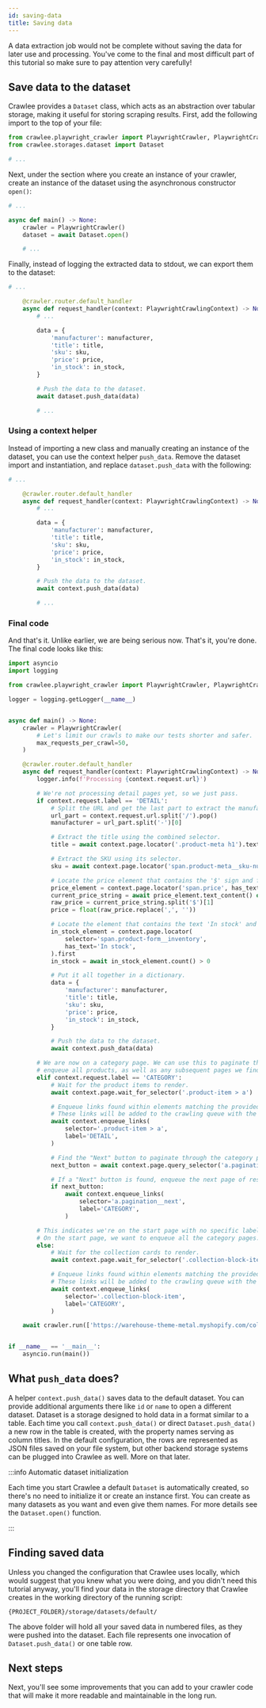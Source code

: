 ```yaml
---
id: saving-data
title: Saving data
---
```


A data extraction job would not be complete without saving the data for later use and processing. You've come to the final and most difficult part of this tutorial so make sure to pay attention very carefully!

## Save data to the dataset

Crawlee provides a `Dataset` class, which acts as an abstraction over tabular storage, making it useful for storing scraping results. First, add the following import to the top of your file:

```python
from crawlee.playwright_crawler import PlaywrightCrawler, PlaywrightCrawlingContext
from crawlee.storages.dataset import Dataset

# ...
```

Next, under the section where you create an instance of your crawler, create an instance of the dataset using the asynchronous constructor `open()`:

```python
# ...

async def main() -> None:
    crawler = PlaywrightCrawler()
    dataset = await Dataset.open()

    # ...
```

Finally, instead of logging the extracted data to stdout, we can export them to the dataset:

```python
# ...

    @crawler.router.default_handler
    async def request_handler(context: PlaywrightCrawlingContext) -> None:
        # ...

        data = {
            'manufacturer': manufacturer,
            'title': title,
            'sku': sku,
            'price': price,
            'in_stock': in_stock,
        }

        # Push the data to the dataset.
        await dataset.push_data(data)

        # ...
```

### Using a context helper

Instead of importing a new class and manually creating an instance of the dataset, you can use the context helper `push_data`. Remove the dataset import and instantiation, and replace `dataset.push_data` with the following:

```python
# ...

    @crawler.router.default_handler
    async def request_handler(context: PlaywrightCrawlingContext) -> None:
        # ...

        data = {
            'manufacturer': manufacturer,
            'title': title,
            'sku': sku,
            'price': price,
            'in_stock': in_stock,
        }

        # Push the data to the dataset.
        await context.push_data(data)

        # ...
```

### Final code

And that's it. Unlike earlier, we are being serious now. That's it, you're done. The final code looks like this:

```python
import asyncio
import logging

from crawlee.playwright_crawler import PlaywrightCrawler, PlaywrightCrawlingContext

logger = logging.getLogger(__name__)


async def main() -> None:
    crawler = PlaywrightCrawler(
        # Let's limit our crawls to make our tests shorter and safer.
        max_requests_per_crawl=50,
    )

    @crawler.router.default_handler
    async def request_handler(context: PlaywrightCrawlingContext) -> None:
        logger.info(f'Processing {context.request.url}')

        # We're not processing detail pages yet, so we just pass.
        if context.request.label == 'DETAIL':
            # Split the URL and get the last part to extract the manufacturer.
            url_part = context.request.url.split('/').pop()
            manufacturer = url_part.split('-')[0]

            # Extract the title using the combined selector.
            title = await context.page.locator('.product-meta h1').text_content()

            # Extract the SKU using its selector.
            sku = await context.page.locator('span.product-meta__sku-number').text_content()

            # Locate the price element that contains the '$' sign and filter out the visually hidden elements.
            price_element = context.page.locator('span.price', has_text='$').first
            current_price_string = await price_element.text_content() or ''
            raw_price = current_price_string.split('$')[1]
            price = float(raw_price.replace(',', ''))

            # Locate the element that contains the text 'In stock' and filter out other elements.
            in_stock_element = context.page.locator(
                selector='span.product-form__inventory',
                has_text='In stock',
            ).first
            in_stock = await in_stock_element.count() > 0

            # Put it all together in a dictionary.
            data = {
                'manufacturer': manufacturer,
                'title': title,
                'sku': sku,
                'price': price,
                'in_stock': in_stock,
            }

            # Push the data to the dataset.
            await context.push_data(data)

        # We are now on a category page. We can use this to paginate through and
        # enqueue all products, as well as any subsequent pages we find.
        elif context.request.label == 'CATEGORY':
            # Wait for the product items to render.
            await context.page.wait_for_selector('.product-item > a')

            # Enqueue links found within elements matching the provided selector.
            # These links will be added to the crawling queue with the label DETAIL.
            await context.enqueue_links(
                selector='.product-item > a',
                label='DETAIL',
            )

            # Find the "Next" button to paginate through the category pages.
            next_button = await context.page.query_selector('a.pagination__next')

            # If a "Next" button is found, enqueue the next page of results.
            if next_button:
                await context.enqueue_links(
                    selector='a.pagination__next',
                    label='CATEGORY',
                )

        # This indicates we're on the start page with no specific label.
        # On the start page, we want to enqueue all the category pages.
        else:
            # Wait for the collection cards to render.
            await context.page.wait_for_selector('.collection-block-item')

            # Enqueue links found within elements matching the provided selector.
            # These links will be added to the crawling queue with the label CATEGORY.
            await context.enqueue_links(
                selector='.collection-block-item',
                label='CATEGORY',
            )

    await crawler.run(['https://warehouse-theme-metal.myshopify.com/collections'])


if __name__ == '__main__':
    asyncio.run(main())
```

## What `push_data` does?

A helper `context.push_data()` saves data to the default dataset. You can provide additional arguments there like `id` or `name` to open a different dataset. Dataset is a storage designed to hold data in a format similar to a table. Each time you call `context.push_data()` or direct `Dataset.push_data()` a new row in the table is created, with the property names serving as column titles. In the default configuration, the rows are represented as JSON files saved on your file system, but other backend storage systems can be plugged into Crawlee as well. More on that later.

:::info Automatic dataset initialization

Each time you start Crawlee a default `Dataset` is automatically created, so there's no need to initialize it or create an instance first. You can create as many datasets as you want and even give them names. For more details see the `Dataset.open()` function.

:::

<!-- TODO: mention result storage guide once it's done

:::info Automatic dataset initialization

Each time you start Crawlee a default `Dataset` is automatically created, so there's no need to initialize it or create an instance first. You can create as many datasets as you want and even give them names. For more details see the [Result storage guide](../guides/result-storage#dataset) and the `Dataset.open()` function.

:::
-->

## Finding saved data

Unless you changed the configuration that Crawlee uses locally, which would suggest that you knew what you were doing, and you didn't need this tutorial anyway, you'll find your data in the storage directory that Crawlee creates in the working directory of the running script:

```text
{PROJECT_FOLDER}/storage/datasets/default/
```

The above folder will hold all your saved data in numbered files, as they were pushed into the dataset. Each file represents one invocation of `Dataset.push_data()` or one table row.

<!-- TODO: add mention of "Result storage guide" once it's ready:

:::tip Single file data storage options

If you would like to store your data in a single big file, instead of many small ones, see the [Result storage guide](../guides/result-storage#key-value-store) for Key-value stores.

:::

-->

## Next steps

Next, you'll see some improvements that you can add to your crawler code that will make it more readable and maintainable in the long run.
